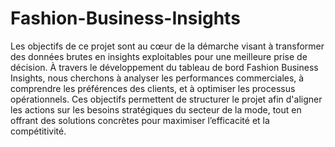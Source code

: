 # Fashion-Business-Insights
Les objectifs de ce projet sont au cœur de la démarche visant à transformer des données brutes en insights exploitables pour une meilleure prise de décision. À travers le développement du tableau de bord Fashion Business Insights, nous cherchons à analyser les performances commerciales, à comprendre les préférences des clients, et à optimiser les processus opérationnels. Ces objectifs permettent de structurer le projet afin d'aligner les actions sur les besoins stratégiques du secteur de la mode, tout en offrant des solutions concrètes pour maximiser l’efficacité et la compétitivité.

